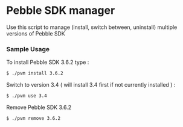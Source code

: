 # Pebble SDK manager
Use this script to manage (install, switch between, uninstall) multiple versions of Pebble SDK

### Sample Usage

To install Pebble SDK 3.6.2 type :

```sh
$ ./pvm install 3.6.2
```
Switch to version 3.4 ( will install 3.4 first if not currently installed ) :
```sh
$ ./pvm use 3.4
```
Remove Pebble SDK 3.6.2
```sh
$ ./pvm remove 3.6.2
```
